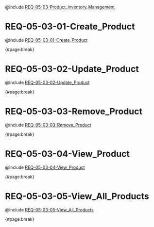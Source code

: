 <!--
    ATTENTION: This file was generated via gradle!
               Do NOT manually edit this file! Any such changes will be overwritten!
-->

@include [REQ-05-03-Product_Inventory_Management](REQ-05-03-Product_Inventory_Management.md)

# REQ-05-03-01-Create_Product

@include [REQ-05-03-01-Create_Product](REQ-05-03-01-Create_Product.md)

{#page:break}

# REQ-05-03-02-Update_Product

@include [REQ-05-03-02-Update_Product](REQ-05-03-02-Update_Product.md)

{#page:break}

# REQ-05-03-03-Remove_Product

@include [REQ-05-03-03-Remove_Product](REQ-05-03-03-Remove_Product.md)

{#page:break}

# REQ-05-03-04-View_Product

@include [REQ-05-03-04-View_Product](REQ-05-03-04-View_Product.md)

{#page:break}

# REQ-05-03-05-View_All_Products

@include [REQ-05-03-05-View_All_Products](REQ-05-03-05-View_All_Products.md)

{#page:break}
